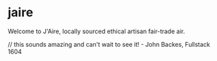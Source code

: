 # jaire
Welcome to J'Aire, locally sourced ethical artisan fair-trade air.

// this sounds amazing and can't wait to see it! - John Backes, Fullstack 1604

